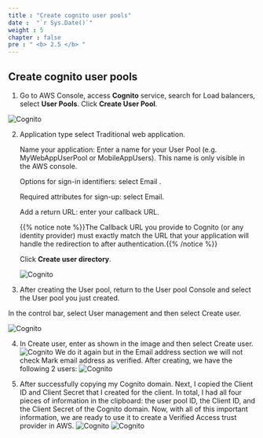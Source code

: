 ```yaml
---
title : "Create cognito user pools"
date :  "`r Sys.Date()`" 
weight : 5
chapter : false
pre : " <b> 2.5 </b> "
---
```


## Create cognito user pools

1. Go to AWS Console, access **Cognito** service, search for Load balancers, select **User Pools**. Click **Create User Pool**.

![Cognito](/images/images/6/Cognito1.png?featherlight=false&width=90pc)

2. Application type select Traditional web application.

    Name your application: Enter a name for your User Pool (e.g. MyWebAppUserPool or MobileAppUsers). This name is only visible in the AWS console.

    Options for sign-in identifiers: select Email .

    Required attributes for sign-up: select Email.

    Add a return URL: enter your callback URL.

    {{% notice note %}}The Callback URL you provide to Cognito (or any identity provider) must exactly match the URL that your application will handle the redirection to after authentication.{{% /notice %}}

    Click **Create user directory**.

    ![Cognito](/images/images/6/Cognito1.png?featherlight=false&width=90pc)
3. After creating the User pool, return to the User pool Console and select the User pool you just created.

In the control bar, select User management and then select Create user.

![Cognito](/images/images/6/Cognito3.png?featherlight=false&width=90pc)

4. In Create user, enter as shown in the image and then select Create user.
![Cognito](/images/images/6/Cognito4.png?featherlight=false&width=90pc)
We do it again but in the Email address section we will not check Mark email address as verified.
After creating, we have the following 2 users:
![Cognito](/images/images/6/Cognito5.png?featherlight=false&width=90pc)

5. After successfully copying my Cognito domain. Next, I copied the Client ID and Client Secret that I created for the client. In total, I had all four pieces of information in the clipboard: the user pool ID, the Client ID, and the Client Secret of the Cognito domain. Now, with all of this important information, we are ready to use it to create a Verified Access trust provider in AWS.
![Cognito](/images/images/6/Cognito6.png?featherlight=false&width=90pc)
![Cognito](/images/images/6/Cognito7.png?featherlight=false&width=90pc)